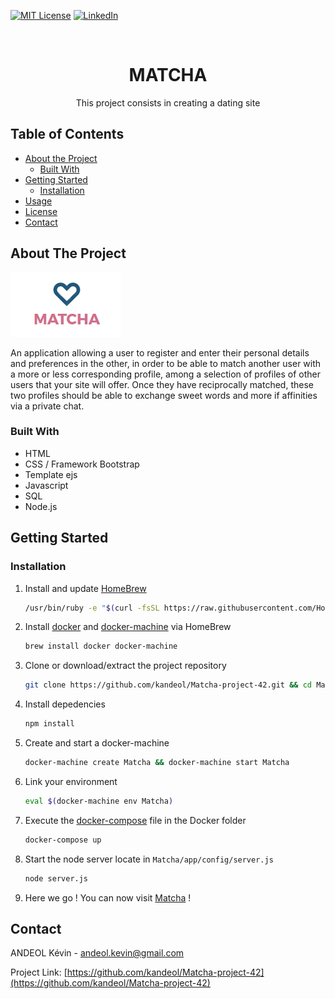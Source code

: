 <!--
*** Thanks for checking out this README Template. If you have a suggestion that would
*** make this better, please fork the repo and create a pull request or simply open
*** an issue with the tag "enhancement".
*** Thanks again! Now go create something AMAZING! :D
-->





<!-- PROJECT SHIELDS -->
<!--
*** I'm using markdown "reference style" links for readability.
*** Reference links are enclosed in brackets [ ] instead of parentheses ( ).
*** See the bottom of this document for the declaration of the reference variables
*** for contributors-url, forks-url, etc. This is an optional, concise syntax you may use.
*** https://www.markdownguide.org/basic-syntax/#reference-style-links
-->
[![MIT License][license-shield]][license-url]
[![LinkedIn][linkedin-shield]][linkedin-url]



<!-- PROJECT LOGO -->
<br />
<p align="center">
  <h1 align="center">MATCHA</h1>
  <p align="center">
    This project consists in creating a dating site
    <br />
  </p>
</p>



<!-- TABLE OF CONTENTS -->
## Table of Contents

* [About the Project](#about-the-project)
  * [Built With](#built-with)
* [Getting Started](#getting-started)
  * [Installation](#installation)
* [Usage](#usage)
* [License](#license)
* [Contact](#contact)



<!-- ABOUT THE PROJECT -->
## About The Project

![Product Name Screen Shot][product-screenshot]

An application allowing a user to register and enter their personal details and preferences in the other, 
in order to be able to match another user with a more or less corresponding profile, among a
selection of profiles of other users that your site will offer.
Once they have reciprocally matched, these two profiles should be able to exchange sweet words and more if affinities via a private chat.

### Built With

* HTML
* CSS / Framework Bootstrap
* Template ejs
* Javascript
* SQL
* Node.js


<!-- GETTING STARTED -->
## Getting Started


### Installation

1. Install and update [HomeBrew](https://brew.sh/)
    
    ```bash
    /usr/bin/ruby -e "$(curl -fsSL https://raw.githubusercontent.com/Homebrew/install/master/install)" && brew update
    ```

2. Install [docker](https://www.docker.com/) and [docker-machine](https://docs.docker.com/machine/) via HomeBrew
    
    ```bash
    brew install docker docker-machine
    ```

3. Clone or download/extract the project repository
    
    ```bash
    git clone https://github.com/kandeol/Matcha-project-42.git && cd Matcha/Docker
    ```

4. Install depedencies
    
    ```bash
    npm install
    ```

5. Create and start a docker-machine
    
    ```bash
    docker-machine create Matcha && docker-machine start Matcha
    ```

6. Link your environment 

    ```bash
    eval $(docker-machine env Matcha)   
    ```

7. Execute the [docker-compose](https://docs.docker.com/compose/) file in the Docker folder
    
    ```bash
    docker-compose up 
    ```

8. Start the node server locate in `Matcha/app/config/server.js`

    ```bash
    node server.js
    ```

9. Here we go ! You can now visit [Matcha](http://127.0.0.1:8080) !




<!-- CONTACT -->
## Contact

ANDEOL Kévin - andeol.kevin@gmail.com

Project Link: [https://github.com/kandeol/Matcha-project-42](https://github.com/kandeol/Matcha-project-42)







<!-- MARKDOWN LINKS & IMAGES -->
<!-- https://www.markdownguide.org/basic-syntax/#reference-style-links -->
[contributors-shield]: https://img.shields.io/github/contributors/othneildrew/Best-README-Template.svg?style=flat-square
[contributors-url]: https://github.com/othneildrew/Best-README-Template/graphs/contributors
[forks-shield]: https://img.shields.io/github/forks/othneildrew/Best-README-Template.svg?style=flat-square
[forks-url]: https://github.com/othneildrew/Best-README-Template/network/members
[stars-shield]: https://img.shields.io/github/stars/othneildrew/Best-README-Template.svg?style=flat-square
[stars-url]: https://github.com/othneildrew/Best-README-Template/stargazers
[issues-shield]: https://img.shields.io/github/issues/othneildrew/Best-README-Template.svg?style=flat-square
[issues-url]: https://github.com/othneildrew/Best-README-Template/issues
[license-shield]: https://img.shields.io/github/license/othneildrew/Best-README-Template.svg?style=flat-square
[license-url]: https://github.com/othneildrew/Best-README-Template/blob/master/LICENSE.txt
[linkedin-shield]: https://img.shields.io/badge/-LinkedIn-black.svg?style=flat-square&logo=linkedin&colorB=555
[linkedin-url]: https://www.linkedin.com/in/k%C3%A9vin-andeol-544723195/
[product-screenshot]: images/Screen_Matcha.PNG

